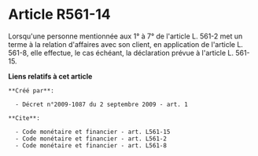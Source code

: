 # Article R561-14

Lorsqu'une personne mentionnée aux 1° à 7° de l'article L. 561-2 met un terme à la relation d'affaires avec son client, en
application de l'article L. 561-8, elle effectue, le cas échéant, la déclaration prévue à l'article L. 561-15.

**Liens relatifs à cet article**

	**Créé par**:

	  - Décret n°2009-1087 du 2 septembre 2009 - art. 1

	**Cite**:

	  - Code monétaire et financier - art. L561-15
	  - Code monétaire et financier - art. L561-2
	  - Code monétaire et financier - art. L561-8
